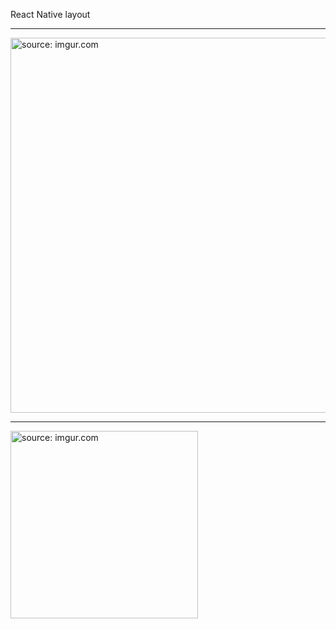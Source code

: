 React Native layout<br />
<hr />
<a href="http://imgur.com/iMRyaXb"><img src="http://i.imgur.com/iMRyaXb.png" width="600" title="source: imgur.com" /></a>
<hr />
<a href="http://imgur.com/Cxi5awe"><img src="http://i.imgur.com/Cxi5awe.png" width="300" title="source: imgur.com" /></a>
